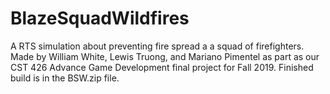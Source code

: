 # BlazeSquadWildfires
A RTS simulation about preventing fire spread a a squad of firefighters. Made by William White, Lewis Truong, and Mariano Pimentel as part as our CST 426 Advance Game Development final project for Fall 2019. Finished build is in the BSW.zip file.
